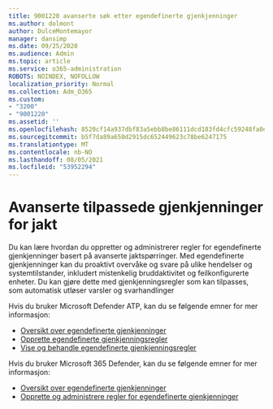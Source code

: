 ```yaml
---
title: 9001220 avanserte søk etter egendefinerte gjenkjenninger
ms.author: dolmont
author: DulceMontemayor
manager: dansimp
ms.date: 09/25/2020
ms.audience: Admin
ms.topic: article
ms.service: o365-administration
ROBOTS: NOINDEX, NOFOLLOW
localization_priority: Normal
ms.collection: Adm_O365
ms.custom:
- "3200"
- "9001220"
ms.assetid: ''
ms.openlocfilehash: 8520cf14a937dbf83a5ebb8be86111dcd183fd4cfc59248fa0ec3a1e2685714f
ms.sourcegitcommit: b5f7da89a650d2915dc652449623c78be6247175
ms.translationtype: MT
ms.contentlocale: nb-NO
ms.lasthandoff: 08/05/2021
ms.locfileid: "53952294"
---
```

# <a name="advanced-hunting-custom-detections"></a>Avanserte tilpassede gjenkjenninger for jakt

Du kan lære hvordan du oppretter og administrerer regler for egendefinerte gjenkjenninger basert på avanserte jaktspørringer. Med egendefinerte gjenkjenninger kan du proaktivt overvåke og svare på ulike hendelser og systemtilstander, inkludert mistenkelig bruddaktivitet og feilkonfigurerte enheter. Du kan gjøre dette med gjenkjenningsregler som kan tilpasses, som automatisk utløser varsler og svarhandlinger
  
Hvis du bruker Microsoft Defender ATP, kan du se følgende emner for mer informasjon: 
- [Oversikt over egendefinerte gjenkjenninger](/windows/security/threat-protection/microsoft-defender-atp/overview-custom-detections)
- [Opprette egendefinerte gjenkjenningsregler](/windows/security/threat-protection/microsoft-defender-atp/custom-detection-rules)
- [Vise og behandle egendefinerte gjenkjenningsregler](/windows/security/threat-protection/microsoft-defender-atp/custom-detections-manage)

Hvis du bruker Microsoft 365 Defender, kan du se følgende emner for mer informasjon: 
- [Oversikt over egendefinerte gjenkjenninger](/microsoft-365/security/mtp/custom-detections-overview)
- [Opprette og administrere regler for egendefinerte gjenkjenninger](/microsoft-365/security/mtp/custom-detection-rules)
